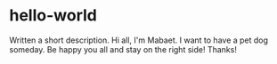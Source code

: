 # hello-world
Written a short description.
Hi all, I'm Mabaet. I want to have a pet dog someday. Be happy you all and stay on the right side! Thanks!
